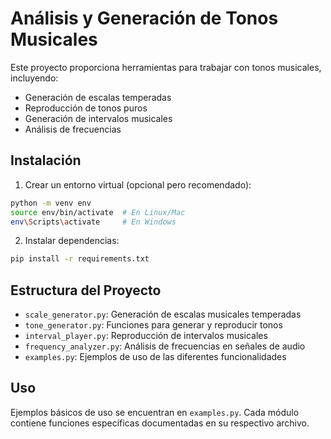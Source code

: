 # Análisis y Generación de Tonos Musicales

Este proyecto proporciona herramientas para trabajar con tonos musicales, incluyendo:
- Generación de escalas temperadas
- Reproducción de tonos puros
- Generación de intervalos musicales
- Análisis de frecuencias

## Instalación

1. Crear un entorno virtual (opcional pero recomendado):
```bash
python -m venv env
source env/bin/activate  # En Linux/Mac
env\Scripts\activate     # En Windows
```

2. Instalar dependencias:
```bash
pip install -r requirements.txt
```

## Estructura del Proyecto

- `scale_generator.py`: Generación de escalas musicales temperadas
- `tone_generator.py`: Funciones para generar y reproducir tonos
- `interval_player.py`: Reproducción de intervalos musicales
- `frequency_analyzer.py`: Análisis de frecuencias en señales de audio
- `examples.py`: Ejemplos de uso de las diferentes funcionalidades

## Uso

Ejemplos básicos de uso se encuentran en `examples.py`. Cada módulo contiene funciones específicas documentadas en su respectivo archivo. 